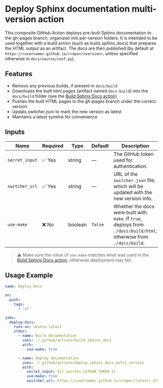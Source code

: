 # Deploy Sphinx documentation multi-version action
This composite GitHub Action deploys pre-built Sphinx documentation to the gh-pages branch, organized into per-version folders. It is intended to be used together with a build action (such as build_sphinx_docs) that prepares the HTML output as an artifact.
The docs are then published (by default at `https://<username>.github.io/<repo>/<version>`, unless specified otherwise in `docs/source/conf.py`).

## Features
* Removs any previous builds, if present in `docs/build`
* Downloads the built html pages (artifact named `docs-build`) into the `docs/build` folder (see the [Build Sphinx Docs action](../build_sphinx_docs/README.md))
* Pushes the built HTML pages to the gh-pages branch under the correct version
* Updats switcher.json to mark the new version as latest
* Maintains a latest symlink for convenience

## Inputs

| Name           | Required | Type    | Default | Description |
|----------------|----------|---------|---------|-------------|
| `secret_input` | ✅ Yes   | string  | —       | The GitHub token used for authentication. |
| `switcher_url` | ✅ Yes   | string  | —       | URL of the `switcher.json` file, which will be updated with the new version info. |
| `use-make`     | ❌ No    | boolean | `false` | Whether the docs were built with `make`. If `true`, deploys from `./docs/build/html`; otherwise from `./docs/build`. |

> ⚠️ Make sure the value of `use-make` matches what was used in the [Build Sphinx Docs action](../build_sphinx_docs/README.md), otherwise deployment may fail.

## Usage Example

```yaml
name: Deploy Docs

on:
  push:
    tags:
      - 'v*'

jobs:
  deploy-docs:
    runs-on: ubuntu-latest
    steps:
      - name: Build documentation
        uses: ./.github/actions/build_sphinx_docs
        with:
          use-make: true

      - name: Deploy documentation
        uses: ./.github/actions/deploy_sphinx_docs_multi_version
        with:
          secret_input: ${{ secrets.GITHUB_TOKEN }}
          use-make: true
          switcher_url: https://<username>.github.io/<repo>/latest/_static/switcher.json
```